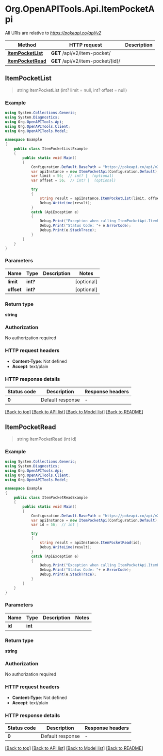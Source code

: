 # Org.OpenAPITools.Api.ItemPocketApi

All URIs are relative to *https://pokeapi.co/api/v2*

Method | HTTP request | Description
------------- | ------------- | -------------
[**ItemPocketList**](ItemPocketApi.md#itempocketlist) | **GET** /api/v2/item-pocket/ | 
[**ItemPocketRead**](ItemPocketApi.md#itempocketread) | **GET** /api/v2/item-pocket/{id}/ | 



## ItemPocketList

> string ItemPocketList (int? limit = null, int? offset = null)



### Example

```csharp
using System.Collections.Generic;
using System.Diagnostics;
using Org.OpenAPITools.Api;
using Org.OpenAPITools.Client;
using Org.OpenAPITools.Model;

namespace Example
{
    public class ItemPocketListExample
    {
        public static void Main()
        {
            Configuration.Default.BasePath = "https://pokeapi.co/api/v2";
            var apiInstance = new ItemPocketApi(Configuration.Default);
            var limit = 56;  // int? |  (optional) 
            var offset = 56;  // int? |  (optional) 

            try
            {
                string result = apiInstance.ItemPocketList(limit, offset);
                Debug.WriteLine(result);
            }
            catch (ApiException e)
            {
                Debug.Print("Exception when calling ItemPocketApi.ItemPocketList: " + e.Message );
                Debug.Print("Status Code: "+ e.ErrorCode);
                Debug.Print(e.StackTrace);
            }
        }
    }
}
```

### Parameters


Name | Type | Description  | Notes
------------- | ------------- | ------------- | -------------
 **limit** | **int?**|  | [optional] 
 **offset** | **int?**|  | [optional] 

### Return type

**string**

### Authorization

No authorization required

### HTTP request headers

- **Content-Type**: Not defined
- **Accept**: text/plain


### HTTP response details
| Status code | Description | Response headers |
|-------------|-------------|------------------|
| **0** | Default response |  -  |

[[Back to top]](#)
[[Back to API list]](../README.md#documentation-for-api-endpoints)
[[Back to Model list]](../README.md#documentation-for-models)
[[Back to README]](../README.md)


## ItemPocketRead

> string ItemPocketRead (int id)



### Example

```csharp
using System.Collections.Generic;
using System.Diagnostics;
using Org.OpenAPITools.Api;
using Org.OpenAPITools.Client;
using Org.OpenAPITools.Model;

namespace Example
{
    public class ItemPocketReadExample
    {
        public static void Main()
        {
            Configuration.Default.BasePath = "https://pokeapi.co/api/v2";
            var apiInstance = new ItemPocketApi(Configuration.Default);
            var id = 56;  // int | 

            try
            {
                string result = apiInstance.ItemPocketRead(id);
                Debug.WriteLine(result);
            }
            catch (ApiException e)
            {
                Debug.Print("Exception when calling ItemPocketApi.ItemPocketRead: " + e.Message );
                Debug.Print("Status Code: "+ e.ErrorCode);
                Debug.Print(e.StackTrace);
            }
        }
    }
}
```

### Parameters


Name | Type | Description  | Notes
------------- | ------------- | ------------- | -------------
 **id** | **int**|  | 

### Return type

**string**

### Authorization

No authorization required

### HTTP request headers

- **Content-Type**: Not defined
- **Accept**: text/plain


### HTTP response details
| Status code | Description | Response headers |
|-------------|-------------|------------------|
| **0** | Default response |  -  |

[[Back to top]](#)
[[Back to API list]](../README.md#documentation-for-api-endpoints)
[[Back to Model list]](../README.md#documentation-for-models)
[[Back to README]](../README.md)

